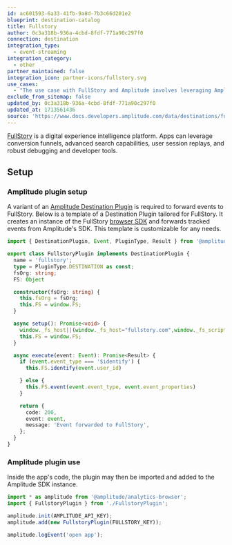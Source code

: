 ```yaml
---
id: ac601593-6a33-41fb-9a8d-7b3c66d201e2
blueprint: destination-catalog
title: Fullstory
author: 0c3a318b-936a-4cbd-8fdf-771a90c297f0
connection: destination
integration_type:
  - event-streaming
integration_category:
  - other
partner_maintained: false
integration_icon: partner-icons/fullstory.svg
use_cases:
  - "The use case with FullStory and Amplitude involves leveraging Amplitude's SDK plugin architecture to send Amplitude events to FullStory. FullStory helps businesses optimize customer experiences by providing real-time visibility into user behavior on their websites and apps. By integrating FullStory with Amplitude, organizations can gain comprehensive insights into user interactions and behaviors, enabling them to make data-driven decisions that enhance the customer experience, improve conversion rates, and drive bottom-line results."
exclude_from_sitemap: false
updated_by: 0c3a318b-936a-4cbd-8fdf-771a90c297f0
updated_at: 1713561436
source: 'https://www.docs.developers.amplitude.com/data/destinations/fullstory-event-streaming/'
---
```



[FullStory](https://www.fullstory.com/) is a digital experience intelligence platform. Apps can leverage conversion funnels, advanced search capabilities, user session replays, and robust debugging and developer tools.

## Setup

### Amplitude plugin setup

A variant of an [Amplitude Destination Plugin](../sdk-plugins.md#destination-type-plugin) is required to forward events to FullStory. Below is a template of a Destination Plugin tailored for FullStory. It creates an instance of the 
FullStory [browser SDK](https://help.fullstory.com/hc/en-us/articles/360020828273-Getting-Started-with-FullStory#h_01FXB8T39JB6TPBWMR3727QMVV) and forwards tracked events from Amplitude's SDK. This template is customizable for any needs.

```ts
import { DestinationPlugin, Event, PluginType, Result } from '@amplitude/analytics-types';

export class FullstoryPlugin implements DestinationPlugin {
  name = 'fullstory';
  type = PluginType.DESTINATION as const;
  fsOrg: string;
  FS: Object

  constructor(fsOrg: string) {
    this.fsOrg = fsOrg;
    this.FS = window.FS;
  }

  async setup(): Promise<void> {
    window._fs_host||(window._fs_host="fullstory.com",window._fs_script="edge.fullstory.com/s/fs.js",window._fs_org=this.fsOrg,window._fs_namespace="FS",function(n,t,e,o,s,c,i,f){e in n?n.console&&n.console.log&&n.console.log('FullStory namespace conflict. Please set window["_fs_namespace"].'):((i=n[e]=function(n,t,e){i.q?i.q.push([n,t,e]):i._api(n,t,e)}).q=[],(c=t.createElement(o)).async=1,c.crossOrigin="anonymous",c.src="https://"+_fs_script,(f=t.getElementsByTagName(o)[0]).parentNode.insertBefore(c,f),i.identify=function(n,t,e){i(s,{uid:n},e),t&&i(s,t,e)},i.setUserVars=function(n,t){i(s,n,t)},i.event=function(n,t,e){i("event",{n:n,p:t},e)},i.anonymize=function(){i.identify(!1)},i.shutdown=function(){i("rec",!1)},i.restart=function(){i("rec",!0)},i.log=function(n,t){i("log",[n,t])},i.consent=function(n){i("consent",!arguments.length||n)},i.identifyAccount=function(n,t){c="account",(t=t||{}).acctId=n,i(c,t)},i.clearUserCookie=function(){},i.setVars=function(n,t){i("setVars",[n,t])},i._w={},f="XMLHttpRequest",i._w[f]=n[f],f="fetch",i._w[f]=n[f],n[f]&&(n[f]=function(){return i._w[f].apply(this,arguments)}),i._v="1.3.0")}(window,document,window._fs_namespace,"script","user"));
    this.FS = window.FS;
  }

  async execute(event: Event): Promise<Result> {
    if (event.event_type === '$identify') {
      this.FS.identify(event.user_id)

    } else {
      this.FS.event(event.event_type, event.event_properties)
    }

    return {
      code: 200,
      event: event,
      message: 'Event forwarded to FullStory',
    };
  }
}
```

### Amplitude plugin use

Inside the app's code, the plugin may then be imported and added to the Amplitude SDK instance.

```ts
import * as amplitude from '@amplitude/analytics-browser';
import { FullstoryPlugin } from './FullstoryPlugin';

amplitude.init(AMPLITUDE_API_KEY);
amplitude.add(new FullstoryPlugin(FULLSTORY_KEY));

amplitude.logEvent('open app');
```

